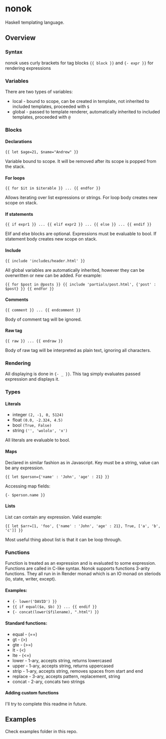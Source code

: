 # nonok

Haskell templating language.

## Overview

### Syntax

nonok uses curly brackets for tag blocks `{{ block }}` and `{- expr }}`
for rendering expressions

### Variables

There are two types of variables:
* local - bound to scope, can be created in template, not inherited to included templates, proceeded with `$`
* global - passed to template renderer, automatically inherited to included templates, proceeded with `@`


### Blocks

#### Declarations

`{{ let $age=21, $name="Andrew" }}`

Variable bound to scope. It will be removed after its scope is popped from the stack.

#### For loops

`{{ for $it in $iterable }} ... {{ endfor }}`

Allows iterating over list expressions or strings.
For loop body creates new scope on stack.

#### If statements

`{{ if expr1 }} ... {{ elif expr2 }} ... {{ else }} ... {{ endif }}`

Elif and else blocks are optional. Expressions must be evaluable to bool.
If statement body creates new scope on stack.

#### Include

`{{ include 'includes/header.html' }}`

All global variables are automatically inherited, however they can be overwritten or new can be added. For example:

`{{ for $post in @posts }}
    {{ include 'partials/post.html', {'post' :  $post} }}
{{ endfor }}`


#### Comments

`{{ comment }} ... {{ endcomment }}`

Body of comment tag will be ignored.

#### Raw tag

`{{ raw }} ... {{ endraw }}`

Body of raw tag will be interpreted as plain text, ignoring all characters.

### Rendering

All displaying is done in `{- _ }}`. This tag simply evaluates passed expression and displays it.

### Types

#### Literals

* integer `(2, -1, 0, 5124)`
* float `(0.0, -2.324, 4.5)`
* bool `(True, False)`
* string `('', 'wololo', 'x')`

All literals are evaluable to bool.

#### Maps

Declared in similar fashion as in Javascript. Key must be a string, value can be any expression.

`{{ let $person={'name' : 'John', 'age' : 21} }}`

Accessing map fields:

`{- $person.name }}`

#### Lists

List can contain any expression. Valid example:

`{{ let $arr=[1, 'foo', {'name' : 'John', 'age' : 21}, True, ['a', 'b', 'c']] }}`

Most useful thing about list is that it can be loop through.

### Functions

Function is treated as an expression and is evaluated to some expression. Functions are called in C-like syntax. Nonok supports functions 3-arity functions. They all run in in Render monad which is an IO monad on steriods (io, state, writer, except).

#### Examples:

* `{- lower('DAVID') }}`
* `{{ if equal($a, $b) }} ... {{ endif }}`
* `{- concat(lower($filename), ".html") }}`

#### Standard functions:

* equal - (==)
* gt - (>)
* gte - (>=)
* lt - (<)
* lte - (<=)
* lower - 1-ary, accepts string, returns lowercased
* upper - 1-ary, accepts string, returns uppercased
* strip - 1-ary, accepts string, removes spaces from start and end
* replace - 3-ary, accepts pattern, replacement, string
* concat - 2-ary, concats two strings

#### Adding custom functions

I'll try to complete this readme in future.

## Examples

Check examples folder in this repo.
